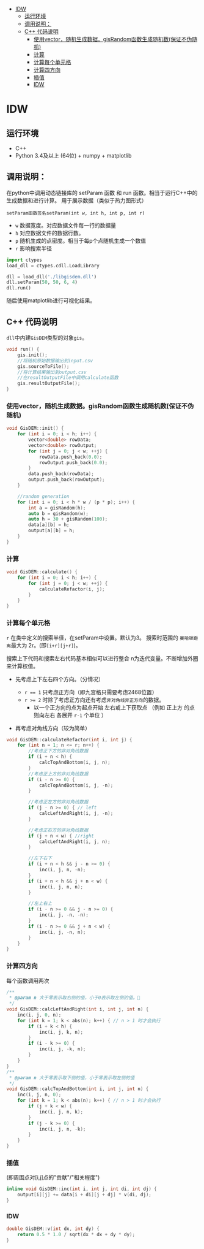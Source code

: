 
<!-- @import "[TOC]" {cmd="toc" depthFrom=1 depthTo=6 orderedList=false} -->
<!-- code_chunk_output -->

* [IDW](#idw)
	* [运行环境](#运行环境)
	* [调用说明：](#调用说明)
	* [C++ 代码说明](#c-代码说明)
		* [使用vector，随机生成数据。gisRandom函数生成随机数(保证不伪随机)](#使用vector随机生成数据-gisrandom函数生成随机数保证不伪随机)
		* [计算](#计算)
		* [计算每个单元格](#计算每个单元格)
		* [计算四方向](#计算四方向)
		* [插值](#插值)
		* [IDW](#idw-1)

<!-- /code_chunk_output -->


# IDW

## 运行环境
- C++
- Python 3.4及以上 (64位) + numpy + matplotlib

## 调用说明：

在python中调用动态链接库的 setParam 函数 和 run 函数。相当于运行C++中的生成数据和进行计算。
用于展示数据（类似于热力图形式）

`setParam函数签名setParam(int w, int h, int p, int r)`

- `w` 数据宽度。对应数据文件每一行的数据量
- `h` 对应数据文件的数据行数。
- `p` 随机生成的点密度。相当于每p个点随机生成一个数值
- `r` 影响搜索半径


```python
import ctypes
load_dll = ctypes.cdll.LoadLibrary

dll = load_dll('./libgisdem.dll')
dll.setParam(50, 50, 6, 4)
dll.run()
```
随后使用matplotlib进行可视化结果。

## C++ 代码说明
`dll`中内建`GisDEM`类型的对象`gis`。

```cpp
void run() {
	gis.init();
	//将随机原始数据输出到input.csv
	gis.sourceToFile();
	//将计算结果输出到output.csv
	//在resultOutputFile中调用calculate函数
	gis.resultOutputFile();
}
```


### 使用vector，随机生成数据。gisRandom函数生成随机数(保证不伪随机)
```cpp
void GisDEM::init() {
	for (int i = 0; i < h; i++) {
		vector<double> rowData;
		vector<double> rowOutput;
		for (int j = 0; j < w; ++j) {
			rowData.push_back(0.0);
			rowOutput.push_back(0.0);
		}
		data.push_back(rowData);
		output.push_back(rowOutput);
	}

	//random generation
	for (int i = 0; i < h * w / (p * p); i++) {
		int a = gisRandom(h);
		auto b = gisRandom(w);
		auto h = 30 + gisRandom(100);
		data[a][b] = h;
		output[a][b] = h;
	}
}
```

### 计算
```cpp
void GisDEM::calculate() {
	for (int i = 0; i < h; i++) {
		for (int j = 0; j < w; ++j) {
			calculateRefactor(i, j);
		}
	}
}
```

### 计算每个单元格
`r` 在类中定义的搜索半径，在setParam中设置。默认为3。
搜索时范围的 `曼哈顿距离`最大为 2r。(即`[i+r][j+r]`)。

搜索上下代码和搜索左右代码基本相似可以进行整合
n为迭代变量。不断增加外圈来计算权值。

- 先考虑上下左右四个方向。（分情况）
	- `r == 1` 只考虑正方向（即九宫格只需要考虑2468位置）
	- `r >= 2` 时除了考虑正方向还有考虑`非对角线非正方向`的数据。
		- 以一个正方向的点为起点开始 左右或上下获取点 （例如 正上方 的点则向左右 各展开 `r-1` 个单位 ）

- 再考虑对角线方向（较为简单）

```cpp
void GisDEM::calculateRefactor(int i, int j) {
	for (int n = 1; n <= r; n++) {
		//考虑正下方的非对角线数据
		if (i + n < h) {
			calcTopAndBottom(i, j, n);
		}
		//考虑正上方的非对角线数据
		if (i - n >= 0) {
			calcTopAndBottom(i, j, -n);
		}

		//考虑正左方的非对角线数据
		if (j - n >= 0) { // left
			calcLeftAndRight(i, j, -n);
		}

		//考虑正右方的非对角线数据
		if (j + n < w) { //right
			calcLeftAndRight(i, j, n);
		}

		//左下右下
		if (i + n < h && j - n >= 0) {
			inc(i, j, n, -n);
		}
		if (i + n < h && j + n < w) {
			inc(i, j, n, n);
		}

		//左上右上
		if (i - n >= 0 && j - n >= 0) {
			inc(i, j, -n, -n);
		}
		if (i - n >= 0 && j + n < w) {
			inc(i, j, -n, n);
		}
	}
}
```

### 计算四方向
每个函数调用两次
```cpp
/**
 * @param n 大于零表示取右侧的值，小于0表示取左侧的值。
 */
void GisDEM::calcLeftAndRight(int i, int j, int n) {
	inc(i, j, 0, n);
	for (int k = 1; k < abs(n); k++) { // n > 1 时才会执行
		if (i + k < h) {
			inc(i, j, k, n);
		}
		if (i - k >= 0) {
			inc(i, j, -k, n);
		}
	}
}
/**
 * @param n 大于零表示取下侧的值，小于零表示取左侧的值 
 */
void GisDEM::calcTopAndBottom(int i, int j, int n) {
	inc(i, j, n, 0);
	for (int k = 1; k < abs(n); k++) { // n > 1 时才会执行
		if (j + k < w) {
			inc(i, j, n, k);
		}
		if (j - k >= 0) {
			inc(i, j, n, -k);
		}
	}
}
```

### 插值
(即周围点对[i,j]点的"贡献"/"相关程度")
```cpp
inline void GisDEM::inc(int i, int j, int di, int dj) {
	output[i][j] += data[i + di][j + dj] * v(di, dj);
}
```

### IDW
```cpp
double GisDEM::v(int dx, int dy) {
	return 0.5 * 1.0 / sqrt(dx * dx + dy * dy);
}
```